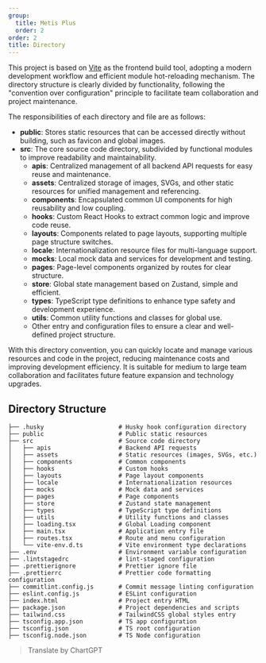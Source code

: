 ```yaml
---
group:
  title: Metis Plus
  order: 2
order: 2
title: Directory
---
```


This project is based on [Vite](https://vitejs.dev/) as the frontend build tool, adopting a modern development workflow and efficient module hot-reloading mechanism. The directory structure is clearly divided by functionality, following the "convention over configuration" principle to facilitate team collaboration and project maintenance.

The responsibilities of each directory and file are as follows:

- **public**: Stores static resources that can be accessed directly without building, such as favicon and global images.
- **src**: The core source code directory, subdivided by functional modules to improve readability and maintainability.
  - **apis**: Centralized management of all backend API requests for easy reuse and maintenance.
  - **assets**: Centralized storage of images, SVGs, and other static resources for unified management and referencing.
  - **components**: Encapsulated common UI components for high reusability and low coupling.
  - **hooks**: Custom React Hooks to extract common logic and improve code reuse.
  - **layouts**: Components related to page layouts, supporting multiple page structure switches.
  - **locale**: Internationalization resource files for multi-language support.
  - **mocks**: Local mock data and services for development and testing.
  - **pages**: Page-level components organized by routes for clear structure.
  - **store**: Global state management based on Zustand, simple and efficient.
  - **types**: TypeScript type definitions to enhance type safety and development experience.
  - **utils**: Common utility functions and classes for global use.
  - Other entry and configuration files to ensure a clear and well-defined project structure.

With this directory convention, you can quickly locate and manage various resources and code in the project, reducing maintenance costs and improving development efficiency. It is suitable for medium to large team collaboration and facilitates future feature expansion and technology upgrades.

## Directory Structure

```
├── .husky                     # Husky hook configuration directory
├── public                     # Public static resources
├── src                        # Source code directory
│   ├── apis                   # Backend API requests
│   ├── assets                 # Static resources (images, SVGs, etc.)
│   ├── components             # Common components
│   ├── hooks                  # Custom hooks
│   ├── layouts                # Page layout components
│   ├── locale                 # Internationalization resources
│   ├── mocks                  # Mock data and services
│   ├── pages                  # Page components
│   ├── store                  # Zustand state management
│   ├── types                  # TypeScript type definitions
│   ├── utils                  # Utility functions and classes
│   ├── loading.tsx            # Global Loading component
│   ├── main.tsx               # Application entry file
│   ├── routes.tsx             # Route and menu configuration
│   └── vite-env.d.ts          # Vite environment type declarations
├── .env                       # Environment variable configuration
├── .lintstagedrc              # lint-staged configuration
├── .prettierignore            # Prettier ignore file
├── .prettierrc                # Prettier code formatting configuration
├── commitlint.config.js       # Commit message linting configuration
├── eslint.config.js           # ESLint configuration
├── index.html                 # Project entry HTML
├── package.json               # Project dependencies and scripts
├── tailwind.css               # TailwindCSS global styles entry
├── tsconfig.app.json          # TS app configuration
├── tsconfig.json              # TS root configuration
├── tsconfig.node.json         # TS Node configuration
```

> Translate by ChartGPT
